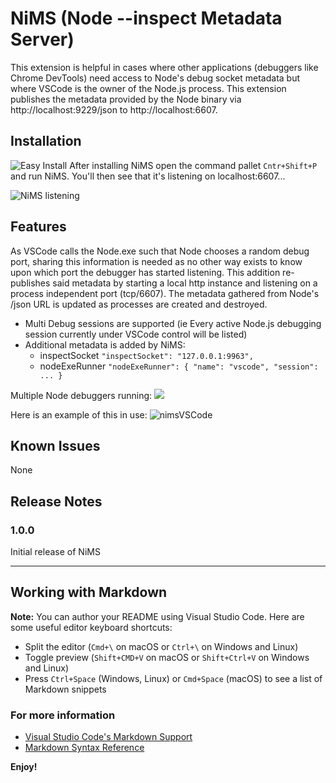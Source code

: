 # NiMS (Node --inspect Metadata Server)

This extension is helpful in cases where other applications (debuggers like Chrome DevTools) need access to Node's debug socket metadata but where VSCode is the owner of the Node.js process. This extension publishes the metadata provided by the Node binary via http://localhost:9229/json to http://localhost:6607.

## Installation
![Easy Install](https://june07.github.io/image/nimsVSCode.gif)
After installing NiMS open the command pallet `Cntr+Shift+P` and run NiMS.  You'll then see that it's listening on localhost:6607...

![NiMS listening](https://june07.github.io/image/screenCapture01.JPG)

## Features

As VSCode calls the Node.exe such that Node chooses a random debug port, sharing this information is needed as no other way exists to know upon which port the debugger has started listening.  This addition re-publishes said metadata by starting a local http instance and listening on a process independent port (tcp/6607).  The metadata gathered from Node's /json URL is updated as processes are created and destroyed.

* Multi Debug sessions are supported (ie Every active Node.js debugging session currently under VSCode control will be listed)
* Additional metadata is added by NiMS:
    * inspectSocket `"inspectSocket": "127.0.0.1:9963",`
    * nodeExeRunner `"nodeExeRunner": { "name": "vscode", "session": ... }`

Multiple Node debuggers running:
![](https://june07.github.io/image/screenCapture02Highlight.png)

Here is an example of this in use:
![nimsVSCode](https://user-images.githubusercontent.com/11353590/57107730-a3a01a00-6ce5-11e9-9e1e-df8570038f4f.gif)

## Known Issues
None

## Release Notes

### 1.0.0

Initial release of NiMS

-----------------------------------------------------------------------------------------------------------

## Working with Markdown

**Note:** You can author your README using Visual Studio Code.  Here are some useful editor keyboard shortcuts:

* Split the editor (`Cmd+\` on macOS or `Ctrl+\` on Windows and Linux)
* Toggle preview (`Shift+CMD+V` on macOS or `Shift+Ctrl+V` on Windows and Linux)
* Press `Ctrl+Space` (Windows, Linux) or `Cmd+Space` (macOS) to see a list of Markdown snippets

### For more information

* [Visual Studio Code's Markdown Support](http://code.visualstudio.com/docs/languages/markdown)
* [Markdown Syntax Reference](https://help.github.com/articles/markdown-basics/)

**Enjoy!**